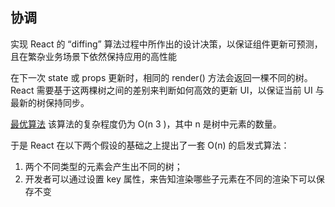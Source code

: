 ## 协调
实现 React 的 “diffing” 算法过程中所作出的设计决策，以保证组件更新可预测，且在繁杂业务场景下依然保持应用的高性能

在下一次 state 或 props 更新时，相同的 render() 方法会返回一棵不同的树。React 需要基于这两棵树之间的差别来判断如何高效的更新 UI，以保证当前 UI 与最新的树保持同步。

[最优算法](chrome-extension://gfbliohnnapiefjpjlpjnehglfpaknnc/pages/pdf_viewer.html?r=https://grfia.dlsi.ua.es/ml/algorithms/references/editsurvey_bille.pdf) 该算法的复杂程度仍为 O(n 3 )，其中 n 是树中元素的数量。

于是 React 在以下两个假设的基础之上提出了一套 O(n) 的启发式算法：
1. 两个不同类型的元素会产生出不同的树；
2. 开发者可以通过设置 key 属性，来告知渲染哪些子元素在不同的渲染下可以保存不变
